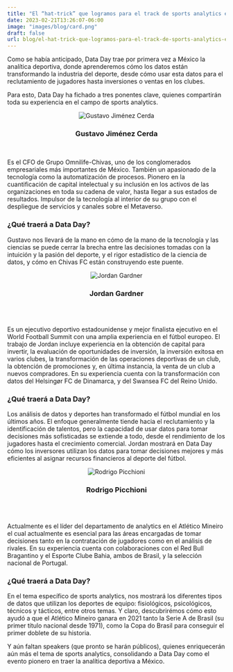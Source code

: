 ```yaml
---
title: "El “hat-trick” que logramos para el track de sports analytics en Data Day México 2023"
date: 2023-02-21T13:26:07-06:00
image: "images/blog/card.png" 
draft: false
url: blog/el-hat-trick-que-logramos-para-el-track-de-sports-analytics-en-data-day-mexico-2023
---
```


Como se había anticipado, Data Day trae por primera vez a México la analítica deportiva, donde aprenderemos cómo los datos están transformando la industria del deporte, desde cómo usar esta datos para el reclutamiento de jugadores hasta inversiones o ventas en los clubes.

Para esto, Data Day ha fichado a tres ponentes clave, quienes compartirán toda su experiencia en el campo de sports analytics.

<center>
<img src="/dataday/images/gustavo-jimenez-cerda.webp" class="img-fluid" alt="Gustavo Jiménez Cerda">
<br>

### Gustavo Jiménez Cerda
</center>


<br>

Es el CFO de Grupo Omnilife-Chivas, uno de los conglomerados empresariales más importantes de México. También un apasionado de la tecnología como la automatización de procesos. Pionero en la cuantificación de capital intelectual y su inclusión en los activos de las organizaciones en toda su cadena de valor, hasta llegar a sus estados de resultados. Impulsor de la tecnología al interior de su grupo con el despliegue de servicios y canales sobre el Metaverso.


### ¿Qué traerá a Data Day?

Gustavo nos llevará de la mano en cómo de la mano de la tecnología y las ciencias se puede cerrar la brecha entre las decisiones tomadas con la intuición y la pasión del deporte, y el rigor estadístico de la ciencia de datos, y cómo en Chivas FC están construyendo este puente.

<center>
<img src="/dataday/images/jordan-gardner.jpg" class="img-fluid" alt="Jordan Gardner">
<br>

### Jordan Gardner
</center>
<br><br>

Es un ejecutivo deportivo estadounidense y mejor finalista ejecutivo en el World Football Summit con una amplia experiencia en el fútbol europeo. El trabajo de Jordan incluye experiencia en la obtención de capital para invertir, la evaluación de oportunidades de inversión, la inversión exitosa en varios clubes, la transformación de las operaciones deportivas de un club, la obtención de promociones y, en última instancia, la venta de un club a nuevos compradores. En su experiencia cuenta con la transformación con datos del Helsingør FC de Dinamarca, y del Swansea FC del Reino Unido.


### ¿Qué traerá a Data Day?

Los análisis de datos y deportes han transformado el fútbol mundial en los últimos años. El enfoque generalmente tiende hacia el reclutamiento y la identificación de talentos, pero la capacidad de usar datos para tomar decisiones más sofisticadas se extiende a todo, desde el rendimiento de los jugadores hasta el crecimiento comercial. Jordan mostrará en Data Day cómo los inversores utilizan los datos para tomar decisiones mejores y más eficientes al asignar recursos financieros al deporte del fútbol.

<center>
<img src="/dataday/images/rodrigo-piccioni.png" class="img-fluid" alt="Rodrigo Picchioni">

<br>

### Rodrigo Picchioni
</center>
<br><br>

Actualmente es el líder del departamento de analytics en el Atlético Mineiro el cual actualmente es esencial para las áreas encargadas de tomar decisiones tanto en la contratación de jugadores como en el análisis de rivales. En su experiencia cuenta con colaboraciones con el Red Bull Bragantino y el Esporte Clube Bahia, ambos de Brasil, y la selección nacional de Portugal.


### ¿Qué traerá a Data Day?

En el tema específico de sports analytics, nos mostrará los diferentes tipos de datos que utilizan los deportes de equipo: fisiológicos, psicológicos, técnicos y tácticos, entre otros temas. Y claro, descubrirémos cómo esto ayudó a que el Atlético Mineiro ganara en 2021 tanto la Serie A de Brasil (su primer título nacional desde 1971), como la Copa do Brasil para conseguir el primer doblete de su historia.

Y aún faltan speakers (que pronto se harán públicos), quienes enriquecerán aún más el tema de sports analytics, consolidando a Data Day como el evento pionero en traer la analítica deportiva a México.

